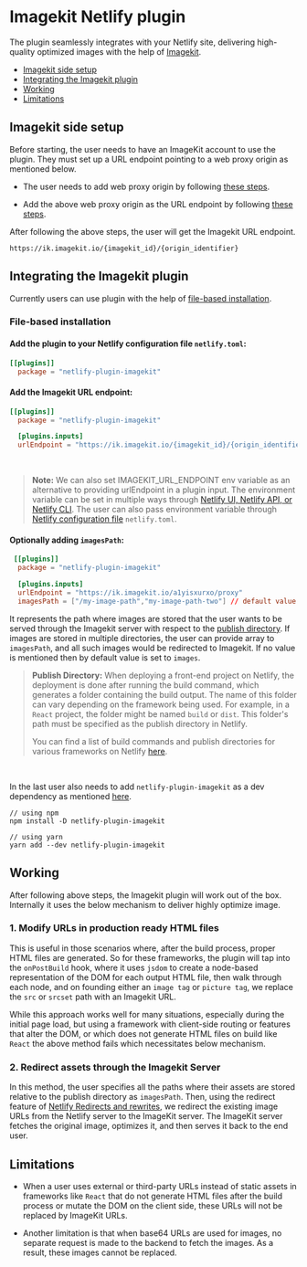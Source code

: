 # Imagekit Netlify plugin

The plugin seamlessly integrates with your Netlify site, delivering high-quality optimized images with the help of [Imagekit](https://imagekit.io/).

- [Imagekit side setup](#imagekit-side-setup)
- [Integrating the Imagekit plugin](#integrating-the-imagekit-plugin)
- [Working](#working)
- [Limitations](#limitations)

## Imagekit side setup

Before starting, the user needs to have an ImageKit account to use the plugin. They must set up a URL endpoint pointing to a web proxy origin as mentioned below.

- The user needs to add web proxy origin by following [these steps](https://imagekit.io/docs/integration/web-proxy).

- Add the above web proxy origin as the URL endpoint by following [these steps](https://imagekit.io/docs/integration/connect-external-storage#creating-a-new-url-endpoint).

After following the above steps, the user will get the Imagekit URL endpoint.

```
https://ik.imagekit.io/{imagekit_id}/{origin_identifier}
```

## Integrating the Imagekit plugin

Currently users can use plugin with the help of [file-based installation](https://docs.netlify.com/integrations/build-plugins/#file-based-installation).

### File-based installation

#### Add the plugin to your Netlify configuration file `netlify.toml`:

```toml
[[plugins]]
  package = "netlify-plugin-imagekit"
```

#### Add the Imagekit URL endpoint:

```toml
[[plugins]]
  package = "netlify-plugin-imagekit"

  [plugins.inputs]
  urlEndpoint = "https://ik.imagekit.io/{imagekit_id}/{origin_identifier}"
```

<br>

> **Note:**
> We can also set IMAGEKIT_URL_ENDPOINT env variable as an alternative to providing urlEndpoint in a plugin input. 
The environment variable can be set in multiple ways through [Netlify UI, Netlify API, or Netlify CLI](https://docs.netlify.com/environment-variables/get-started/#create-variables-with-the-netlify-ui-cli-or-api). The user can also pass environment variable through  [Netlify configuration file](https://docs.netlify.com/environment-variables/get-started/#create-variables-with-a-netlify-configuration-file) `netlify.toml`.


#### Optionally adding `imagesPath`:

```toml
 [[plugins]]
  package = "netlify-plugin-imagekit"

  [plugins.inputs]
  urlEndpoint = "https://ik.imagekit.io/a1yisxurxo/proxy"
  imagesPath = ["/my-image-path","my-image-path-two"] // default value is set to "images"
```

 It represents the path where images are stored that the user wants to be served through the Imagekit server with respect to the [publish directory](https://docs.netlify.com/configure-builds/overview/#set-the-publish-directory). If images are stored in multiple directories, the user can provide array to `imagesPath`, and all such images would be redirected to Imagekit. If no value is mentioned then by default value is set to `images`.

 > **Publish Directory:**
 >When deploying a front-end project on Netlify, the deployment is done after running the build command, which generates a folder containing the build output. The name of this folder can vary depending on the framework being used. For example, in a `React` project, the folder might be named `build` or `dist`. This folder's path must be specified as the publish directory in Netlify.
 >
 >You can find a list of build commands and publish directories for various frameworks on Netlify [here](https://docs.netlify.com/frameworks/).

 <br>

 In the last user also needs to add `netlify-plugin-imagekit` as a dev dependency as mentioned [here](https://docs.netlify.com/integrations/build-plugins/#add-dependency).

```
// using npm
npm install -D netlify-plugin-imagekit

// using yarn 
yarn add --dev netlify-plugin-imagekit
```

## Working
After following above steps, the Imagekit plugin will work out of the box. Internally it uses the below mechanism to deliver highly optimize image. 

### 1. Modify URLs in production ready HTML files
This is useful in those scenarios where, after the build process, proper HTML files are generated. So for these frameworks, the plugin will tap into the `onPostBuild` hook, where it uses `jsdom` to create a node-based representation of the DOM for each output HTML file, then walk through each node, and on founding either an `image tag` or `picture tag`, we replace the `src` or `srcset` path with an Imagekit URL.

While this approach works well for many situations, especially during the initial page load, but using a framework with client-side routing or features that alter the DOM, or which does not generate HTML files on build like `React` the above method fails which necessitates below mechanism.

### 2. Redirect assets through the Imagekit Server

In this method, the user specifies all the paths where their assets are stored relative to the publish directory as `imagesPath`. Then, using the redirect feature of [Netlify Redirects and rewrites](https://docs.netlify.com/routing/redirects/), we redirect the existing image URLs from the Netlify server to the ImageKit server. The ImageKit server fetches the original image, optimizes it, and then serves it back to the end user.

## Limitations

- When a user uses external or third-party URLs instead of static assets in frameworks like `React` that do not generate HTML files after the build process or mutate the DOM on the client side, these URLs will not be replaced by ImageKit URLs.

- Another limitation is that when base64 URLs are used for images, no separate request is made to the backend to fetch the images. As a result, these images cannot be replaced.










